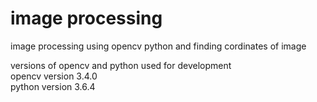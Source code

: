 # image processing 
image processing using opencv python and finding cordinates of image  


versions of opencv and python used for development<br/>
opencv version 3.4.0 <br/>
python version 3.6.4<br/>
